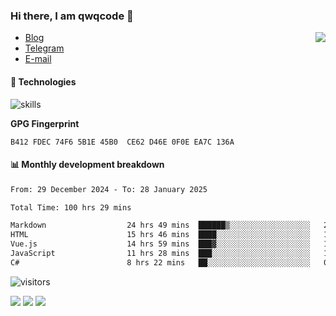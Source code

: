 <!--![](https://user-images.githubusercontent.com/22412567/89914023-fb3a6e80-dc26-11ea-82ba-5ed80e2ffb69.jpg)-->

### Hi there, I am qwqcode 👋

<img src="https://github-readme-stats.mrdulin.vercel.app/api?username=qwqcode&count_private=true&show_icons=true&hide_border=true&icon_color=586069&title_color=0366d6" align="right">

- [Blog](https://qwqaq.com/)
- [Telegram](https://t.me/qwqcode)
- [E-mail](mailto:qwqcode@gmail.com)

#### 🔧 Technologies

![skills](https://skillicons.dev/icons?i=go,ts,cs,js,java,php,py,regex,docker,git,svelte,sass,vue,nuxtjs,webpack,vite,laravel,electron,redis,vscode,visualstudio,idea,androidstudio,figma,ai,ps,pr,powershell,vim,bash&theme=light)

**GPG Fingerprint**

```
B412 FDEC 74F6 5B1E 45B0  CE62 D46E 0F0E EA7C 136A
```

#### 📊 Monthly development breakdown

<!--START_SECTION:waka-->

```txt
From: 29 December 2024 - To: 28 January 2025

Total Time: 100 hrs 29 mins

Markdown                  24 hrs 49 mins  ██████▒░░░░░░░░░░░░░░░░░░   24.71 %
HTML                      15 hrs 46 mins  ████░░░░░░░░░░░░░░░░░░░░░   15.70 %
Vue.js                    14 hrs 59 mins  ███▓░░░░░░░░░░░░░░░░░░░░░   14.92 %
JavaScript                11 hrs 28 mins  ███░░░░░░░░░░░░░░░░░░░░░░   11.42 %
C#                        8 hrs 22 mins   ██░░░░░░░░░░░░░░░░░░░░░░░   08.33 %
```

<!--END_SECTION:waka-->

![visitors](https://visitor-badge.laobi.icu/badge?page_id=qwqcode.visitor-badge)

<p>
  <img src="https://api.githubtrends.io/user/svg/qwqcode/langs?time_range=one_year&theme=classic" />
  <img src="https://api.githubtrends.io/user/svg/qwqcode/repos?time_range=one_year&theme=classic" />
  <img src="https://github-readme-stats.vercel.app/api/top-langs?username=qwqcode&show_icons=true&locale=en&layout=compact&hide=html&langs_count=20" />
</p>

